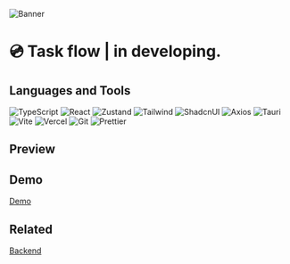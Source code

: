 ![Banner]()

# 💿 Task flow | in developing.

## Languages and Tools

![TypeScript](https://img.shields.io/badge/-TypeScript-000?style=for-the-badge&logo=TypeScript)
![React](https://img.shields.io/badge/-React-000?style=for-the-badge&logo=React)
![Zustand](https://img.shields.io/badge/-Zustand-000?style=for-the-badge)
![Tailwind](https://img.shields.io/badge/-Tailwind-000?style=for-the-badge&logo=tailwindcss)
![ShadcnUI](https://img.shields.io/badge/-ShadcnUI-000?style=for-the-badge&logo=ShadcnUI)
![Axios](https://img.shields.io/badge/-axios-000?style=for-the-badge&logo=axios)
![Tauri](https://img.shields.io/badge/-Tauri-000?style=for-the-badge&logo=Tauri)
![Vite](https://img.shields.io/badge/-Vite-000?style=for-the-badge&logo=Vite)
![Vercel](https://img.shields.io/badge/-Vercel-000?style=for-the-badge&logo=Vercel)
![Git](https://img.shields.io/badge/-Git-000?style=for-the-badge&logo=Git)
![Prettier](https://img.shields.io/badge/-Prettier-000?style=for-the-badge&logo=Prettier)

## Preview

## Demo

[Demo]()

## Related

[Backend]()
